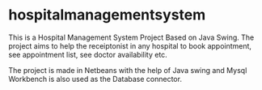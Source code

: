# hospitalmanagementsystem

This is a Hospital Management System Project Based on Java Swing. The project aims to help the receiptonist in any hospital to book appointment, see appointment list, see doctor availability etc.

The project is made in Netbeans with the help of Java swing  and Mysql Workbench is also used as the Database connector.
